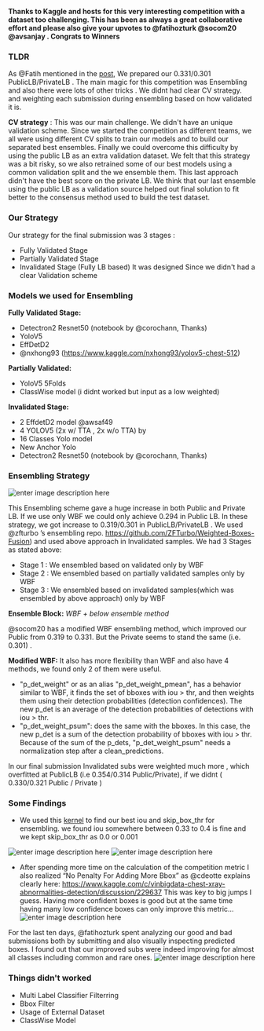 **Thanks to Kaggle and hosts for this very interesting competition with a dataset too challenging. This has been as always a great collaborative effort and please also give your upvotes to @fatihozturk @socom20 @avsanjay . Congrats to Winners**


### TLDR
As @Fatih mentioned in the [post](https://www.kaggle.com/c/vinbigdata-chest-xray-abnormalities-detection/discussion/229724), We prepared our 0.331/0.301 PublicLB/PrivateLB . The main magic for this competition was Ensembling and also there were lots of other tricks . We didnt had clear CV strategy. and weighting each submission during ensembling based on how validated it is.

**CV strategy** :  This was our main challenge. We didn't have an unique validation scheme. Since we started the competition as different teams, we all were using different CV splits to train our models and to build our separated best ensembles. Finally we could overcome this difficulty by using the public LB as an extra validation dataset. We felt that this strategy was a bit risky, so we also retrained some of our best models using a common validation split and the we ensemble them. This last approach didn't have the best score on the private LB. We think that our last ensemble using the public LB as a validation source helped out final solution to fit better to the consensus method used to build the test dataset.

### Our Strategy
Our strategy for the final submission was 3 stages :
* Fully Validated Stage
* Partially Validated Stage
* Invalidated Stage (Fully LB based)
It was designed Since we didn't had a clear Validation scheme

### Models we used for Ensembling
**Fully Validated Stage:**
* Detectron2 Resnet50 (notebook by @corochann, Thanks)
* YoloV5
* EffDetD2
* @nxhong93 (https://www.kaggle.com/nxhong93/yolov5-chest-512)

**Partially Validated:**
* YoloV5 5Folds
* ClassWise model (i didnt worked but input as a low weighted)

**Invalidated Stage:**
* 2 EffdetD2 model  @awsaf49
*  4 YOLOV5 (2x w/ TTA , 2x w/o TTA) by 
*  16 Classes Yolo model
*  New Anchor Yolo
*  Detectron2 Resnet50 (notebook by @corochann, Thanks)

### Ensembling Strategy

![enter image description here](https://i.ibb.co/5WKvNyK/Simple-Ensemble-Lucidchart-3-31-2021-5-54-15-PM.png)

This Ensembling scheme gave a huge increase in both Public and Private LB. If we use only WBF we could only achieve 0.294 in Public LB. In these strategy, we got increase to 0.319/0.301 in PublicLB/PrivateLB .
We used @zfturbo ’s ensembling repo. https://github.com/ZFTurbo/Weighted-Boxes-Fusion) and used above approach in Invalidated samples. 
We had 3 Stages as stated above:
- Stage 1 : We ensembled based on validated only by WBF
- Stage 2 : We ensembled based on partially validated samples only by WBF
- Stage 3 : We ensembled based on invalidated samples(which was ensembled by above approach) only by WBF

**Ensemble Block:**  *WBF + below ensemble method*

@socom20 has a modified WBF ensembling method, which improved our Public from 0.319 to 0.331. But the Private seems to stand the same (i.e. 0.301) .

**Modified WBF:**  It also has more flexibility than WBF and also have 4 methods, we found only 2 of them were useful. 
- "p_det_weight" or as an alias "p_det_weight_pmean", has a behavior similar to WBF, it finds the set of bboxes with iou > thr, and then weights them using their detection probabilities (detection confidences). The new p_det is an average of the detection probabilities of detections with iou > thr.
- "p_det_weight_psum": does the same with the bboxes. In this case, the new p_det is a sum of the detection probability of bboxes with iou > thr. 
 Because of the sum of the p_dets, "p_det_weight_psum" needs a normalization step after a clean_predictions.
 
In our final submission Invalidated subs were weighted much more , which overfitted at PublicLB (i.e 0.354/0.314 Public/Private), if we didnt ( 0.330/0.321 Public / Private ) 

### Some Findings
- We used this [kernel](https://www.kaggle.com/shonenkov/bayesian-optimization-wbf-efficientdet) to find our best iou and skip_box_thr for ensembling.
we found iou somewhere between 0.33 to 0.4 is fine and we kept skip_box_thr as 0.0 or 0.001

![enter image description here](https://i.ibb.co/BgsPSBC/Vin-Big-Data-CV-Bayesian-Kaggle-3-31-2021-6-13-05-PM.png)
![enter image description here](https://i.ibb.co/Bg9WVrn/Vin-Big-Data-CV-Bayesian-Kaggle-3-31-2021-6-12-56-PM.png)

- After spending more time on the calculation of the competition metric I also realized “No Penalty For Adding More Bbox” as @cdeotte explains clearly here: https://www.kaggle.com/c/vinbigdata-chest-xray-abnormalities-detection/discussion/229637 This was key to big jumps I guess. Having more confident boxes is good but at the same time having many low confidence boxes can only improve this metric…
![enter image description here](https://i.ibb.co/yXNVKTZ/photo-2021-03-31-18-37-48.jpg)

For the last ten days, @fatihozturk spent analyzing our good and bad submissions both by submitting and also visually inspecting predicted boxes. I found out that our improved subs were indeed improving for almost all classes including common and rare ones.
![enter image description here](https://i.ibb.co/k0NRCXJ/photo-2021-04-01-00-30-35.jpg)

### Things didn't worked 
- Multi Label Classifier Filterring
- Bbox Filter
- Usage of External Dataset
- ClassWise Model